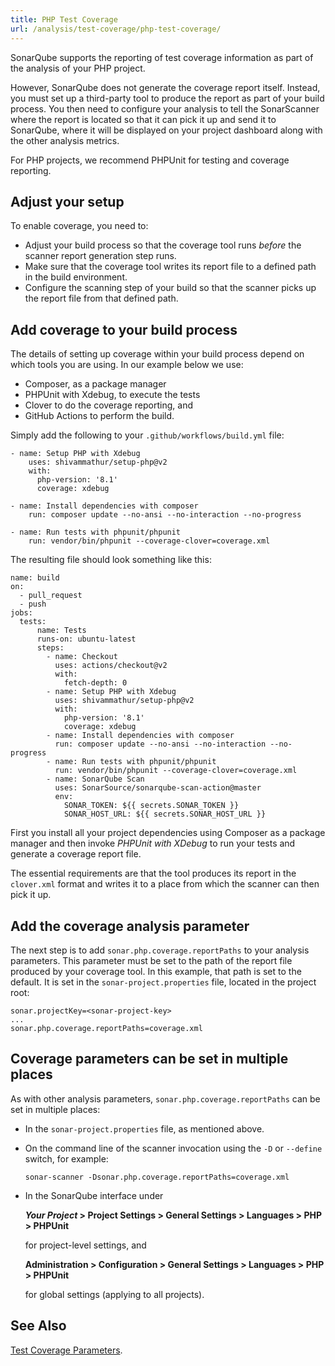 ```yaml
---
title: PHP Test Coverage
url: /analysis/test-coverage/php-test-coverage/
---
```


SonarQube supports the reporting of test coverage information as part of the analysis of your PHP project. 

However, SonarQube does not generate the coverage report itself.
Instead, you must set up a third-party tool to produce the report as part of your build process.
You then need to configure your analysis to tell the SonarScanner where the report is located so that it can pick it up and send it to SonarQube, where it will be displayed on your project dashboard along with the other analysis metrics.

For PHP projects, we recommend PHPUnit for testing and coverage reporting.


## Adjust your setup

To enable coverage, you need to:

* Adjust your build process so that the coverage tool runs _before_ the scanner report generation step runs.
* Make sure that the coverage tool writes its report file to a defined path in the build environment.
* Configure the scanning step of your build so that the scanner picks up the report file from that defined path.


## Add coverage to your build process

The details of setting up coverage within your build process depend on which tools you are using.
In our example below we use:

* Composer, as a package manager
* PHPUnit with Xdebug, to execute the tests 
* Clover to do the coverage reporting, and 
* GitHub Actions to perform the build.

Simply add the following to your `.github/workflows/build.yml` file: 

```
- name: Setup PHP with Xdebug
    uses: shivammathur/setup-php@v2
    with:
      php-version: '8.1'
      coverage: xdebug

- name: Install dependencies with composer
    run: composer update --no-ansi --no-interaction --no-progress

- name: Run tests with phpunit/phpunit
    run: vendor/bin/phpunit --coverage-clover=coverage.xml
```

The resulting file should look something like this:

```
name: build
on:
  - pull_request
  - push
jobs:
  tests:
      name: Tests
      runs-on: ubuntu-latest
      steps:
        - name: Checkout
          uses: actions/checkout@v2
          with:
            fetch-depth: 0
        - name: Setup PHP with Xdebug
          uses: shivammathur/setup-php@v2
          with:
            php-version: '8.1'
            coverage: xdebug
        - name: Install dependencies with composer
          run: composer update --no-ansi --no-interaction --no-progress
        - name: Run tests with phpunit/phpunit
          run: vendor/bin/phpunit --coverage-clover=coverage.xml
        - name: SonarQube Scan
          uses: SonarSource/sonarqube-scan-action@master
          env:
            SONAR_TOKEN: ${{ secrets.SONAR_TOKEN }}
            SONAR_HOST_URL: ${{ secrets.SONAR_HOST_URL }}
```

First you install all your project dependencies using Composer as a package manager and then invoke _PHPUnit with XDebug_ to run your tests and generate a coverage report file.

The essential requirements are that the tool produces its report in the `clover.xml` format and writes it to a place from which the scanner can then pick it up.


## Add the coverage analysis parameter

The next step is to add `sonar.php.coverage.reportPaths` to your analysis parameters.
This parameter must be set to the path of the report file produced by your coverage tool.
In this example, that path is set to the default.
It is set in the `sonar-project.properties` file, located in the project root:

```
sonar.projectKey=<sonar-project-key>
...
sonar.php.coverage.reportPaths=coverage.xml
```


## Coverage parameters can be set in multiple places

As with other analysis parameters, `sonar.php.coverage.reportPaths` can be set in multiple places:

* In the `sonar-project.properties` file, as mentioned above.

* On the command line of the scanner invocation using the `-D` or `--define`
  switch, for example:

  `sonar-scanner -Dsonar.php.coverage.reportPaths=coverage.xml`

* In the SonarQube interface under

  **_Your Project_ > Project Settings > General Settings > Languages > PHP > PHPUnit**

  for project-level settings, and

  **Administration > Configuration > General Settings > Languages > PHP > PHPUnit**

  for global settings (applying to all projects).

## See Also

[Test Coverage Parameters](/analysis/test-coverage/test-coverage-parameters/).
